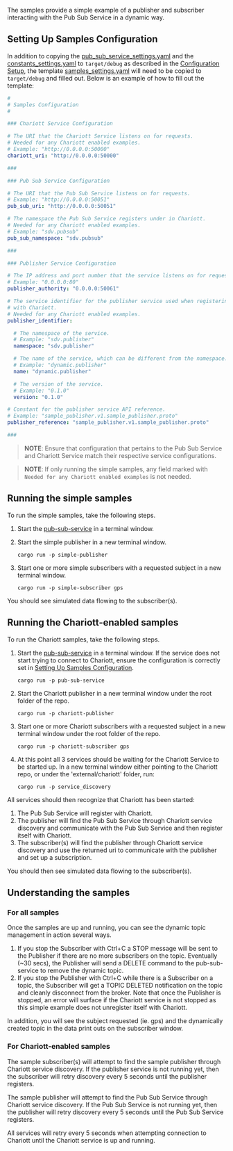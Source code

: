 The samples provide a simple example of a publisher and subscriber interacting with the Pub Sub
Service in a dynamic way.

## Setting Up Samples Configuration

In addition to copying the
[pub_sub_service_settings.yaml](../pub-sub-service/template/pub_sub_service_settings.yaml) and the
[constants_settings.yaml](../pub-sub-service/template/constants_settings.yaml) to `target/debug`
as described in the [Configuration Setup](../README.md#configuration-setup), the template
[samples_settings.yaml](./template/samples_settings.yaml) will need to be copied to `target/debug`
and filled out. Below is an example of how to fill out the template:

```yaml
#
# Samples Configuration
#

### Chariott Service Configuration

# The URI that the Chariott Service listens on for requests.
# Needed for any Chariott enabled examples.
# Example: "http://0.0.0.0:50000"
chariott_uri: "http://0.0.0.0:50000"

###

### Pub Sub Service Configuration

# The URI that the Pub Sub Service listens on for requests.
# Example: "http://0.0.0.0:50051"
pub_sub_uri: "http://0.0.0.0:50051"

# The namespace the Pub Sub Service registers under in Chariott.
# Needed for any Chariott enabled examples.
# Example: "sdv.pubsub"
pub_sub_namespace: "sdv.pubsub"

###

### Publisher Service Configuration

# The IP address and port number that the service listens on for requests.
# Example: "0.0.0.0:80"
publisher_authority: "0.0.0.0:50061"

# The service identifier for the publisher service used when registering
# with Chariott.
# Needed for any Chariott enabled examples.
publisher_identifier:

  # The namespace of the service.
  # Example: "sdv.publisher"
  namespace: "sdv.publisher"

  # The name of the service, which can be different from the namespace.
  # Example: "dynamic.publisher"
  name: "dynamic.publisher"

  # The version of the service.
  # Example: "0.1.0"
  version: "0.1.0"

# Constant for the publisher service API reference.
# Example: "sample_publisher.v1.sample_publisher.proto"
publisher_reference: "sample_publisher.v1.sample_publisher.proto"

###
```

> **NOTE**: Ensure that configuration that pertains to the Pub Sub Service and Chariott Service match
            their respective service configurations.

<!-- Separates the quote blocks for md -->
> **NOTE**: If only running the simple samples, any field marked with
            `Needed for any Chariott enabled examples` is not needed.

## Running the simple samples

To run the simple samples, take the following steps.

1. Start the [pub-sub-service](../README.md#running-the-service) in a terminal window.
1. Start the simple publisher in a new terminal window.

    ```shell
    cargo run -p simple-publisher
    ```

1. Start one or more simple subscribers with a requested subject in a new terminal window.

    ```shell
    cargo run -p simple-subscriber gps
    ```

You should see simulated data flowing to the subscriber(s).

## Running the Chariott-enabled samples

To run the Chariott samples, take the following steps.

1. Start the [pub-sub-service](../README.md#running-the-service) in a terminal window. If the
   service does not start trying to connect to Chariott, ensure the configuration is correctly set
   in [Setting Up Samples Configuration](#setting-up-samples-configuration).

    ```shell
    cargo run -p pub-sub-service
    ```

1. Start the Chariott publisher in a new terminal window under the root folder of the repo.

    ```shell
    cargo run -p chariott-publisher
    ```

1. Start one or more Chariott subscribers with a requested subject in a new terminal window under
   the root folder of the repo.

    ```shell
    cargo run -p chariott-subscriber gps
    ```

1. At this point all 3 services should be waiting for the Chariott Service to be started up. In a
   new terminal window either pointing to the Chariott repo, or under the 'external/chariott'
   folder, run:

    ```shell
    cargo run -p service_discovery
    ```

All services should then recognize that Chariott has been started:

1. The Pub Sub Service will register with Chariott.
1. The publisher will find the Pub Sub Service through Chariott service discovery and communicate
   with the Pub Sub Service and then register itself with Chariott.
1. The subscriber(s) will find the publisher through Chariott service discovery and use the
   returned uri to communicate with the publisher and set up a subscription.

You should then see simulated data flowing to the subscriber(s).

## Understanding the samples

### For all samples

Once the samples are up and running, you can see the dynamic topic management in action several
ways.

1. If you stop the Subscriber with Ctrl+C a STOP message will be sent to the Publisher if there are
   no more subscribers on the topic. Eventually (~30 secs), the Publisher will send a DELETE
   command to the pub-sub-service to remove the dynamic topic.
1. If you stop the Publisher with Ctrl+C while there is a Subscriber on a topic, the Subscriber
   will get a TOPIC DELETED notification on the topic and cleanly disconnect from the broker. Note
   that once the Publisher is stopped, an error will surface if the Chariott service is not stopped
   as this simple example does not unregister itself with Chariott.

In addition, you will see the subject requested (ie. gps) and the dynamically created topic in the
data print outs on the subscriber window.

### For Chariott-enabled samples

The sample subscriber(s) will attempt to find the sample publisher through Chariott service
discovery. If the publisher service is not running yet, then the subscriber will retry discovery
every 5 seconds until the publisher registers.

The sample publisher will attempt to find the Pub Sub Service through Chariott service discovery.
If the Pub Sub Service is not running yet, then the publisher will retry discovery every 5 seconds
until the Pub Sub Service registers.

All services will retry every 5 seconds when attempting connection to Chariott until the Chariott
service is up and running.
